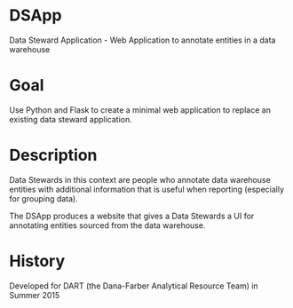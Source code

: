 # DSApp
Data Steward Application - Web Application to annotate entities in a data warehouse

# Goal
Use Python and Flask to create a minimal web application to replace an existing data steward application.

# Description
Data Stewards in this context are people who annotate data warehouse entities with additional information that is useful when reporting (especially for grouping data).

The DSApp produces a website that gives a Data Stewards a UI for annotating entities sourced from the data warehouse.

# History
Developed for DART (the Dana-Farber Analytical Resource Team) in Summer 2015
